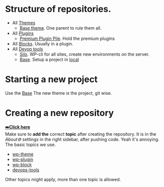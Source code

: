 # Structure of repositories.

- All [Themes][1]
    - [Base theme][2]. One parent to rule them all.
- All [Plugins][4]
  - [Premium Plugin Pile][5]. Hold the premium plugins
- All [Blocks][6]. Usually in a plugin.
- All [Devop tools][7]
  - [Silo][8]. WP-cli for all sites, create new environments on the server.
  - [Base][9]. Setup a project in [local](https://localwp.com/)

# Starting a new project

Use the [Base][9] The new theme _is_ the project, git wise.

# Creating a new repository

**[➡️Click here](https://github.com/organizations/webfundament/repositories/new)**  
Make sure to **add the** correct **topic** after creating the repository.
It is in the _About⚙️_ settings in the right sidebar, after pushing code. Yeah it's annoying.
The basic topics we use.

 - [wp-theme][1]
 - [wp-plugin][4]
 - [wp-block][6]
 - [devops-tools][7]

Other topics might apply, more than one topic is allowed. 


[1]: https://github.com/search?q=org%3Awebfundament+topic%3Awp-theme        "All theme repos"
[2]: https://github.com/webfundament/base-theme
[4]: https://github.com/search?q=org%3Awebfundament+topic%3Awp-plugin       "All Plugin repos"
[5]: https://github.com/webfundament/premium-plugins-pile
[6]: https://github.com/search?q=org%3Awebfundament+topic%3Awp-block        "All Blocks"
[7]: https://github.com/search?q=org%3Awebfundament+topic%3Adevops-tools    "All Devop tools"
[8]: https://github.com/webfundament/base
[9]: https://github.com/webfundament/silo
